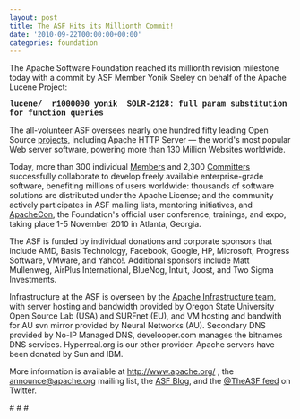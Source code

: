 ```yaml
---
layout: post
title: The ASF Hits its Millionth Commit!
date: '2010-09-22T00:00:00+00:00'
categories: foundation
---
```

<p>The Apache Software Foundation reached its millionth revision milestone today with a commit by ASF Member Yonik Seeley on behalf of the Apache Lucene Project:&nbsp;</p>
  <p><font face="'courier new', courier, monospace"><b>lucene/</b></font><span class="Apple-tab-span" style="white-space: pre; "><font face="'courier new', courier, monospace"><b> </b></font></span><font face="'courier new', courier, monospace"><b> r1000000</b></font><font face="'courier new', courier, monospace"><b> yonik</b></font><span class="Apple-tab-span" style="white-space: pre; "><font face="'courier new', courier, monospace"><b> </b></font></span><font face="'courier new', courier, monospace"><b> SOLR-2128: full param substitution for function queries</b></font></p>
  <p> </p>
  <p>The all-volunteer ASF oversees nearly one hundred fifty leading Open Source <a href="http://projects.apache.org/" title="ASF Projects">projects</a>, including Apache HTTP Server — the world's most popular Web server software, powering more than 130 Million Websites worldwide. </p>
  <p>Today, more than 300 individual <a href="http://apache.org/foundation/members.html" title="ASF Members">Members</a> and 2,300 <a href="http://people.apache.org/committer-index.html" title="ASF Committers">Committers</a> successfully collaborate to develop freely available enterprise-grade software, benefiting millions of users worldwide: thousands of software solutions are distributed under the Apache License; and the community actively participates in ASF mailing lists, mentoring initiatives, and <a href="http://apachecon.com/" title="ApacheCon NA 2010">ApacheCon</a>, the Foundation's official user conference, trainings, and expo, taking place 1-5 November 2010 in Atlanta, Georgia. </p>
  <p>The ASF is funded by individual donations and corporate sponsors that include AMD, Basis Technology, Facebook, Google, HP, Microsoft, Progress Software, VMware, and Yahoo!. Additional sponsors include&nbsp;Matt Mullenweg,&nbsp;AirPlus International,&nbsp;BlueNog,&nbsp;Intuit,&nbsp;Joost, and&nbsp;Two Sigma Investments.</p>
  <p>Infrastructure at the ASF is overseen by the <a href="http://apache.org/dev/infrastructure.html" title="ASF Infrastructure">Apache Infrastructure team</a>, with server hosting and bandwidth provided by Oregon State University Open Source Lab (USA) and SURFnet (EU), and VM hosting and bandwith for AU svn mirror provided by Neural Networks (AU).&nbsp;Secondary DNS provided by No-IP Managed DNS, develooper.com manages the bitnames DNS services. Hyperreal.org is our other provider. Apache servers have been donated by Sun and IBM.</p>
  <p>More information is available at <a href="http://apache.org/" title="apache.org homepage">http://www.apache.org/</a> , the <a href="http://apache.org/foundation/mailinglists.html#foundation-announce" title="ASF Announce List">announce@apache.org</a> mailing list, the <a href="http://blogs.apache.org/" title="ASF Blog">ASF Blog</a>, and the <a href="http://twitter.com/TheASF" title="ASF Twitter feed">@TheASF feed</a> on Twitter.</p>
  <p># # #&nbsp;</p>
